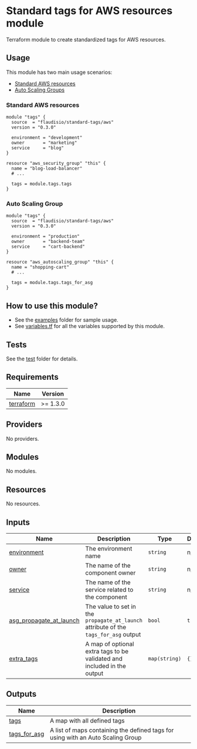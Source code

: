 # Standard tags for AWS resources module

Terraform module to create standardized tags for AWS resources.

## Usage

This module has two main usage scenarios:

- [Standard AWS resources](#standard-aws-resources)
- [Auto Scaling Groups](#auto-scaling-group)

### Standard AWS resources

```hcl
module "tags" {
  source  = "flaudisio/standard-tags/aws"
  version = "0.3.0"

  environment = "development"
  owner       = "marketing"
  service     = "blog"
}

resource "aws_security_group" "this" {
  name = "blog-load-balancer"
  # ...

  tags = module.tags.tags
}
```

### Auto Scaling Group

```hcl
module "tags" {
  source  = "flaudisio/standard-tags/aws"
  version = "0.3.0"

  environment = "production"
  owner       = "backend-team"
  service     = "cart-backend"
}

resource "aws_autoscaling_group" "this" {
  name = "shopping-cart"
  # ...

  tags = module.tags.tags_for_asg
}

```

## How to use this module?

- See the [examples](examples) folder for sample usage.
- See [variables.tf](variables.tf) for all the variables supported by this module.

## Tests

See the [test](test) folder for details.

<!-- BEGINNING OF PRE-COMMIT-TERRAFORM DOCS HOOK -->
## Requirements

| Name | Version |
|------|---------|
| <a name="requirement_terraform"></a> [terraform](#requirement\_terraform) | >= 1.3.0 |

## Providers

No providers.

## Modules

No modules.

## Resources

No resources.

## Inputs

| Name | Description | Type | Default | Required |
|------|-------------|------|---------|:--------:|
| <a name="input_environment"></a> [environment](#input\_environment) | The environment name | `string` | n/a | yes |
| <a name="input_owner"></a> [owner](#input\_owner) | The name of the component owner | `string` | n/a | yes |
| <a name="input_service"></a> [service](#input\_service) | The name of the service related to the component | `string` | n/a | yes |
| <a name="input_asg_propagate_at_launch"></a> [asg\_propagate\_at\_launch](#input\_asg\_propagate\_at\_launch) | The value to set in the `propagate_at_launch` attribute of the `tags_for_asg` output | `bool` | `true` | no |
| <a name="input_extra_tags"></a> [extra\_tags](#input\_extra\_tags) | A map of optional extra tags to be validated and included in the output | `map(string)` | `{}` | no |

## Outputs

| Name | Description |
|------|-------------|
| <a name="output_tags"></a> [tags](#output\_tags) | A map with all defined tags |
| <a name="output_tags_for_asg"></a> [tags\_for\_asg](#output\_tags\_for\_asg) | A list of maps containing the defined tags for using with an Auto Scaling Group |
<!-- END OF PRE-COMMIT-TERRAFORM DOCS HOOK -->

